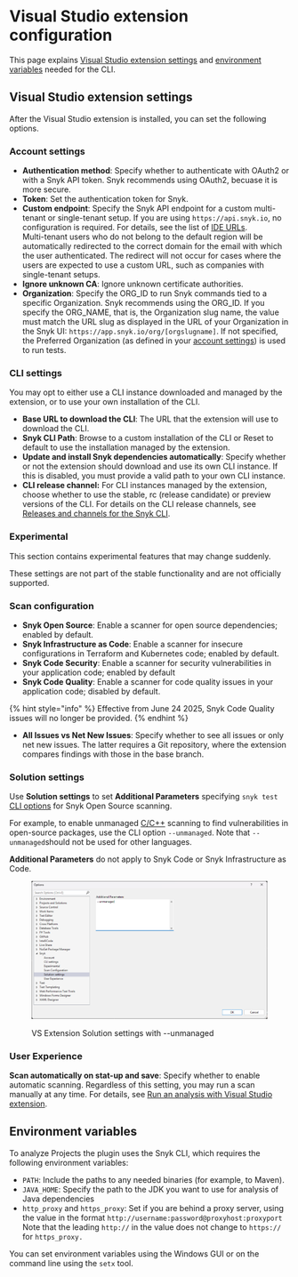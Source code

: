 # Visual Studio extension configuration

This page explains [Visual Studio extension settings](visual-studio-extension-configuration.md#visual-studio-extension-settings) and [environment variables](visual-studio-extension-configuration.md#environment-variables) needed for the CLI.

## Visual Studio extension settings

After the Visual Studio extension is installed, you can set the following options.

### Account settings

* **Authentication method**: Specify whether to authenticate with OAuth2 or with  a Snyk API token.  Snyk recommends using OAuth2, becuase it is more secure.
* **Token**: Set the authentication token for Snyk.
* **Custom endpoint**: Specify the Snyk API endpoint for a custom multi-tenant or single-tenant setup. If you are using `https://api.snyk.io`, no configuration is required. For details, see the list of [IDE URLs](../../../working-with-snyk/regional-hosting-and-data-residency.md#ides-urls).\
  Multi-tenant users who do not belong to the default region will be automatically redirected to the correct domain for the email with which the user authenticated. The redirect will not occur for cases where the users are expected to use a custom URL, such as companies with single-tenant setups.
* **Ignore unknown CA**: Ignore unknown certificate authorities.
* **Organization**: Specify the ORG\_ID to run Snyk commands tied to a specific Organization. Snyk recommends using the ORG\_ID. If you specify the ORG\_NAME, that is, the Organization slug name, the value must match the URL slug as displayed in the URL of your Organization in the Snyk UI: `https://app.snyk.io/org/[orgslugname]`. If not specified, the Preferred Organization (as defined in your [account settings](https://app.snyk.io/account)) is used to run tests.

### CLI settings

You may opt to either use a CLI instance downloaded and managed by the extension, or to use your own installation of the CLI.

* **Base URL to download the CLI**: The URL that the extension will use to download the CLI.
* **Snyk CLI Path**: Browse to a custom installation of the CLI or Reset to default to use the installation managed by the extension.
* **Update and install Snyk dependencies automatically**: Specify whether or not the extension should download and use its own CLI instance. If this is disabled, you must provide a valid path to your own CLI instance.
* **CLI release channel:** For CLI instances managed by the extension, choose whether to use the stable, rc (release candidate) or preview versions of the CLI. For details on the CLI release channels, see [Releases and channels for the Snyk CLI](../../../snyk-cli/releases-and-channels-for-the-snyk-cli.md).

### Experimental

This section contains experimental features that may change suddenly.&#x20;

These settings are not part of the stable functionality and are not officially supported. &#x20;

### Scan configuration

* **Snyk Open Source**: Enable a scanner for open source dependencies; enabled by default.
* **Snyk Infrastructure as Code**: Enable a scanner for insecure configurations in Terraform and Kubernetes code; enabled by default.
* **Snyk Code Security**: Enable a scanner for security vulnerabilities in your application code; enabled by default
* **Snyk Code Quality**: Enable a scanner for code quality issues in your application code; disabled by default.

{% hint style="info" %}
Effective from June 24 2025, Snyk Code Quality issues will no longer be provided.
{% endhint %}

* **All Issues vs Net New Issues**: Specify whether to see all issues or only net new issues. The latter requires a Git repository, where the extension compares findings with those in the base branch.

### Solution settings

Use **Solution settings** to set **Additional Parameters** specifying `snyk test` [CLI options](../../../snyk-cli/commands/test.md) for Snyk Open Source scanning.&#x20;

For example, to enable unmanaged [C/C++](../../../supported-languages-package-managers-and-frameworks/c-c++/) scanning to find vulnerabilities in open-source packages, use the CLI option `--unmanaged`. Note that `--unmanaged`should not be used for other languages.&#x20;

**Additional Parameters** do not apply to Snyk Code or Snyk Infrastructure as Code.&#x20;

<div data-full-width="false"><figure><img src="../../../.gitbook/assets/Screenshot 2025-01-08 164652.png" alt=""><figcaption><p>VS Extension Solution settings with --unmanaged</p></figcaption></figure></div>

### User Experience

**Scan automatically on stat-up and save**: Specify whether to enable automatic scanning. Regardless of this setting, you may run a scan manually at any time. For details, see [Run an analysis with Visual Studio extension](run-an-analysis-with-visual-studio-extension.md).

## Environment variables

To analyze Projects the plugin uses the Snyk CLI, which requires the following environment variables:

* `PATH`: Include the paths to any needed binaries (for example, to Maven).
* `JAVA_HOME`: Specify the path to the JDK you want to use for analysis of Java dependencies
* `http_proxy` and `https_proxy`: Set if you are behind a proxy server, using the value in the format `http://username:password@proxyhost:proxyport`\
  Note that the leading `http://` in the value does not change to `https://` for `https_proxy.`

You can set environment variables using the Windows GUI or on the command line using the `setx` tool.
